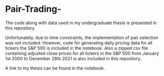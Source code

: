 # Pair-Trading-

The code along with data used in my undergraduate thesis is presented in this repository. 

Unfortunately, due to time constraints, the implementation of pair selection was not included. However, code for generating daily pricing data for all tickers the S&P 500 is included in the notebook. Also a zipped csv file containing adjusted close prices for all tickers in the S&P 500 from January 1st 2000 to December 28th 2021 is also included in this repository. 

A link to my thesis can be found in the notebook. 
